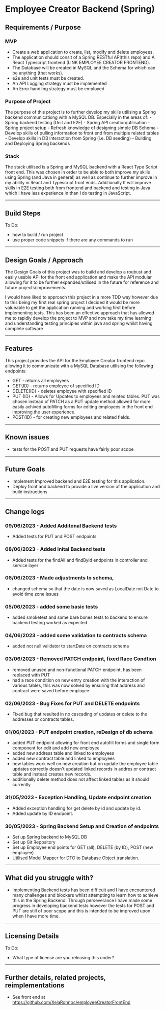 # Employee Creator Backend (Spring)

## Requirements / Purpose

### MVP

-   Create a web application to create, list, modify and delete employees.
-   The application should consit of a Spring RESTful API(this repo) and A React Typescript frontend (LINK EMPLOYEE CREATOR FRONTEND).
-   The Database will be created in MySQL and the Schema for which can be anything (that works).
-   e2e and unit tests must be created.
-   An API Logging strategy must be implemented
-   An Error handling strategy must be employed

### Purpose of Project

The purpose of this project is to further develop my skills utilising a Spring backend communicationg with a MySQL DB.
Especially in the areas of: - Spring backend testing (Unit and E2E) - Spring API creation/utilisation - Spring project setup - Refresh knowledge of designing simple DB Schema - Develop skills of pulling information to front end from multiple related tables - Develop skills in DB interaction from Spring (i.e. DB seeding) - Building and Deploying Spring backends

### Stack

The stack utilised is a Spring and MySQL backend with a React Type Script front end.
This was chosen in order to be able to both improve my skills using Spring (and Java in general) as well as continue to further improve in my ability in React and Typescript front ends. Additionally It will improve skills in E2E testing both from frontend and backend and testing in Java which i have less experience in than I do testing in JavaScript.

---

## Build Steps

To Do:

-   how to build / run project
-   use proper code snippets if there are any commands to run

---

## Design Goals / Approach

The Design Goals of this project was to build and develop a roubust and easily usable API for the front end application and make the API modular allowing for it to be further expanded/utilised in the future for reference and future projects/improvements.

I would have liked to approach this project in a more TDD way however due to this being my first real spring project I decided it would be more valueable to get the application running and working first before implementing tests. This has been an effective approach that has allowed me to rapidly develop the project to MVP and now take my time learning and understanding testing principles within java and spring whilst having complete software

---

## Features

This project provides the API for the Employee Creator frontend repo allowing it to communicate with a MySQL Database utilising the following endpoints:
  - GET - returns all employees
  - GET{ID} - returns employee of specified ID
  - DELETE{ID} - deletes employee with specified ID
  - PUT {ID} - Allows for Updates to employees and related tables. PUT was chosen instead of PATCH as a PUT update method allowed for more easily achived autofilling forms for editing employees in the front end improving the user experience.
  - POST{ID} - for creating new employees and related fields.

---

## Known issues

-   tests for the POST and PUT requests have fairly poor scope 

---

## Future Goals

-   Implement Improved backend and E2E testing for this application.
-   Deploy front and backend to provide a live version of the application and build instructions

---

## Change logs

### 09/06/2023 - Added Additonal Backend tests
- Added tests for PUT and POST endpoints

### 08/06/2023 - Added Inital Backend tests
- Added tests for the findAll and findById endpoints in controller and service layer

### 06/06/2023 - Made adjustments to schema,
- changed schema so that the date is now saved as LocalDate not Date to avoid time zone issues

### 05/06/2023 - added some basic tests
- added smoketest and some bare bones tests to backend to ensure backend testing worked as expected

### 04/06/2023 - added some validation to contracts schema

-  added not null validator to startDate on contracts schema

### 03/06/2023 - Removed PATCH endpoint, fixed Race Condtion

-   removed unused and non-functional PATCH endpoint, has been replaced with PUT
-   had a race condition on new entry creation with the interaction of various tables, this was now solved by ensuring that address and contract were saved before employee

### 02/06/2023 - Bug Fixes for PUT and DELETE endpoints

-   Fixed bug that resulted in no cascading of updates or delete to the addresses or contracts tables.

### 01/06/2023 - PUT endpoint creation, reDesign of db schema

-   added PUT endpoint allowing for front end autofill forms and single form component for edit and add new employee
-   added new address table and linked to employees
-   added new contract table and linked to employees
-   new tables work well on new creation but on update the employee table updates correctly doesn't updated linked records in addres or contract table and instead creates new records.
-   additionally delete method does not affect linked tables as it should currently

### 31/05/2023 - Exception Handling, Update endpoint creation

-   Added exception handling for get delete by id and update by id.
-   Added update by ID endpoint.

### 30/05/2023 - Spring Backend Setup and Creation of endpoints

-   Set up Spring backend to MySQL DB
-   Set up Git Repository
-   Set up Employee end points for GET (all), DELETE (by ID), POST (new employee)
-   Utilised Model Mapper for DTO to Database Object translation.

---

## What did you struggle with?

-   Implementing Backend tests has been difficult and I have encountered many challenges and blockers whilst attempting to learn how to achieve this in the Spring Backend. Through perseverance I have made some progress in developing backend tests however the tests for POST and PUT are still of poor scope and this is intended to be improved upon when I have more time.

---

## Licensing Details

To Do:

-   What type of license are you releasing this under?

---

## Further details, related projects, reimplementations

-   See front end at https://github.com/XelaRonnoc/employeeCreatorFrontEnd
